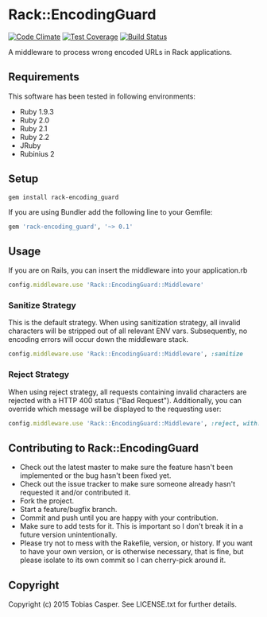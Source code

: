 # Rack::EncodingGuard

[![Code Climate](https://codeclimate.com/github/tlux/rack-encoding_guard/badges/gpa.svg)](https://codeclimate.com/github/tlux/rack-encoding_guard) [![Test Coverage](https://codeclimate.com/github/tlux/rack-encoding_guard/badges/coverage.svg)](https://codeclimate.com/github/tlux/rack-encoding_guard/coverage) [![Build Status](https://travis-ci.org/tlux/rack-encoding_guard.svg?branch=master)](https://travis-ci.org/tlux/rack-encoding_guard)

A middleware to process wrong encoded URLs in Rack applications.

## Requirements
This software has been tested in following environments:
* Ruby 1.9.3
* Ruby 2.0
* Ruby 2.1
* Ruby 2.2
* JRuby
* Rubinius 2

## Setup
`gem install rack-encoding_guard`

If you are using Bundler add the following line to your Gemfile:
```ruby
gem 'rack-encoding_guard', '~> 0.1'
```

## Usage
If you are on Rails, you can insert the middleware into your application.rb
```ruby
config.middleware.use 'Rack::EncodingGuard::Middleware'
```

### Sanitize Strategy
This is the default strategy. When using sanitization strategy, all invalid
characters will be stripped out of all relevant ENV vars. Subsequently, no
encoding errors will occur down the middleware stack.
```ruby
config.middleware.use 'Rack::EncodingGuard::Middleware', :sanitize
```

### Reject Strategy
When using reject strategy, all requests containing invalid characters are
rejected with a HTTP 400 status ("Bad Request"). Additionally, you can
override which message will be displayed to the requesting user:
```ruby
config.middleware.use 'Rack::EncodingGuard::Middleware', :reject, with: 'Check that URL, mate!'
```

## Contributing to Rack::EncodingGuard
* Check out the latest master to make sure the feature hasn't been implemented
  or the bug hasn't been fixed yet.
* Check out the issue tracker to make sure someone already hasn't requested it
  and/or contributed it.
* Fork the project.
* Start a feature/bugfix branch.
* Commit and push until you are happy with your contribution.
* Make sure to add tests for it. This is important so I don't break it in a
  future version unintentionally.
* Please try not to mess with the Rakefile, version, or history. If you want to
  have your own version, or is otherwise necessary, that is fine, but please
  isolate to its own commit so I can cherry-pick around it.

## Copyright
Copyright (c) 2015 Tobias Casper. See LICENSE.txt for further details.

